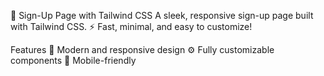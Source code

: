 🚪 Sign-Up Page with Tailwind CSS
A sleek, responsive sign-up page built with Tailwind CSS.
⚡ Fast, minimal, and easy to customize!

Features
🎨 Modern and responsive design
⚙️ Fully customizable components
📱 Mobile-friendly
